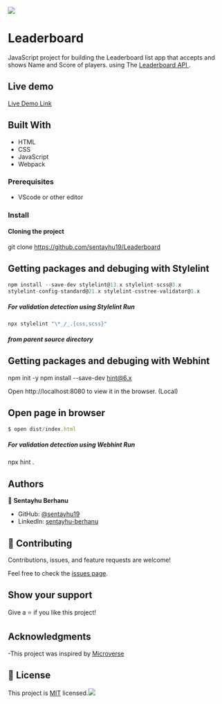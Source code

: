  ![](https://img.shields.io/badge/Microverse-blueviolet)

# Leaderboard
 JavaScript project for building the Leaderboard list app that accepts and shows Name and Score of players.  using  The <a href="https://www.notion.so/microverse/Leaderboard-API-service-24c0c3c116974ac49488d4eb0267ade3">Leaderboard API </a>. 


<!-- ![LearderBoard design (20)]() -->

## Live demo

[Live Demo Link]( https://sentayhu19.github.io/Leaderboard/dist/index.html)

## Built With

- HTML
- CSS
- JavaScript
- Webpack 

### Prerequisites

- VScode or other editor

### Install

#### Cloning the project

git clone https://github.com/sentayhu19/Leaderboard <Your-Build-Directory>

## Getting packages and debuging with Stylelint
```js
npm install --save-dev stylelint@13.x stylelint-scss@3.x 
stylelint-config-standard@21.x stylelint-csstree-validator@1.x
```
##### For validation detection using Stylelint Run
```js
npx stylelint "\*_/_.{css,scss}"
```
##### from parent source directory

## Getting packages and debuging with Webhint

npm init -y
npm install --save-dev hint@6.x
  
Open http://localhost:8080 to view it in the browser. (Local)

## Open page in browser
```js
$ open dist/index.html
```

##### For validation detection using Webhint Run

npx hint .

## Authors

👤 **Sentayhu Berhanu**

- GitHub: [@sentayhu19](https://github.com/sentayhu19)
- LinkedIn: [sentayhu-berhanu](https://www.linkedin.com/in/sentayhu-berhanu-6376579a/)



## 🤝 Contributing

Contributions, issues, and feature requests are welcome!

Feel free to check the [issues page](https://github.com/sentayhu19/To-Do-list/issues).

## Show your support

Give a ⭐️ if you like this project!

## Acknowledgments

-This project was inspired by [Microverse](https://www.microverse.org)

## 📝 License

This project is [MIT](./MIT.md) licensed.![](https://img.shields.io/badge/Microverse-blueviolet)

